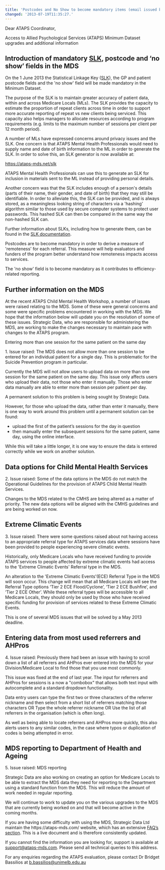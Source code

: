 ```yaml
---
title: 'Postcodes and No Show to become mandatory items (email issued by the University of Melbourne)'
changed: '2013-07-19T11:35:27.'
---
```


<p>Dear ATAPS Coordinator,</p>
<p>Access to Allied Psychological Services (ATAPS) Minimum Dataset upgrades and additional information</p>
<h2>Introduction of mandatory <a href="../../mds-updates/slk/index.html">SLK</a>, postcode and ‘no show’ fields in the MDS</h2>
<p>On the 1 June 2013 the Statistical Linkage Key (<a href="../../mds-updates/slk/index.html">SLK</a>), the GP and patient postcode fields and the 'no show' field will be made mandatory in the Minimum Dataset.</p>
<p>The purpose of the SLK is to maintain greater accuracy of patient data, within and across Medicare Locals (MLs). The SLK provides the capacity to estimate the proportion of repeat clients across time in order to support more accurate reporting of repeat vs new clients being serviced. This capacity also helps managers to allocate resources according to program requirements (e.g. limits to the maximum number of sessions per client per 12 month period).</p>
<p>A number of MLs have expressed concerns around privacy issues and the SLK. One concern is that ATAPS Mental Health Professionals would need to supply name and date of birth information to the ML in order to generate the SLK. In order to solve this, an SLK generator is now available at:</p>
<p><a href="https://ataps-mds.net/slk">https://ataps-mds.net/slk</a></p>
<p>ATAPS Mental Health Professionals can use this to generate an SLK for inclusion in materials sent to the ML instead of providing personal details.</p>
<p>Another concern was that the SLK includes enough of a person's details (parts of their name, their gender, and date of birth) that they may still be identifiable. In order to alleviate this, the SLK can be provided, and is always stored, as a meaningless looking string of characters via a 'hashing' algorithm similar to those used by secure computer systems to protect user passwords. This hashed SLK can then be compared in the same way the non-hashed SLK can.</p>
<p>Further information about SLKs, including how to generate them, can be found in the <a href="../../mds-updates/slk/index.html">SLK documentation</a>.</p>
<p>Postcodes are to become mandatory in order to derive a measure of 'remoteness' for each referral. This measure will help evaluators and funders of the program better understand how remoteness impacts access to services.</p>
<p>The 'no show' field is to become mandatory as it contributes to efficiency-related reporting.</p>
<h2>Further information on the MDS</h2>
<p>At the recent ATAPS Child Mental Health Workshop, a number of issues were raised relating to the MDS. Some of these were general concerns and some were specific problems encountered in working with the MDS. We hope that the information below will update you on the resolution of some of these issues. Strategic Data, who are responsible for administering the MDS, are working to make the changes necessary to maintain pace with changes to the ATAPS program.</p>
<p>Entering more than one session for the same patient on the same day</p>
<p>1. Issue raised: The MDS does not allow more than one session to be entered for an individual patient for a single day. This is problematic for the Suicide Prevention program in particular.</p>
<p>Currently the MDS will not allow users to upload data on more than one session for the same patient on the same day. This issue only affects users who upload their data, not those who enter it manually. Those who enter data manually are able to enter more than session per patient per day.</p>
<p>A permanent solution to this problem is being sought by Strategic Data.</p>
<p>However, for those who upload the data, rather than enter it manually, there is one way to work around this problem until a permanent solution can be found:</p>
<ul>
<li>upload the first of the patient’s sessions for the day in question</li>
<li>then manually enter the subsequent sessions for the same patient, same day, using the online interface.</li>
</ul>
<p>While this will take a little longer, it is one way to ensure the data is entered correctly while we work on another solution.</p>
<h2>Data options for Child Mental Health Services</h2>
<p>2. Issue raised: Some of the data options in the MDS do not match the Operational Guidelines for the provision of ATAPS Child Mental Health Services.</p>
<p>Changes to the MDS related to the CMHS are being altered as a matter of priority. The new data options will be aligned with the CMHS guidelines and are being worked on now.</p>
<h2>Extreme Climatic Events</h2>
<p>3. Issue raised: There were some questions raised about not having access to an appropriate referral type for ATAPS services data where sessions have been provided to people experiencing severe climatic events.</p>
<p>Historically, only Medicare Locals who have received funding to provide ATAPS services to people affected by extreme climatic events had access to the 'Extreme Climatic Events' Referral type in the MDS.</p>
<p>An alteration to the 'Extreme Climatic Events'(ECE) Referral Type in the MDS will soon occur. This change will mean that all Medicare Locals will see the Referral Type options ‘Tier 2 ECE Flood/Cyclone’, ‘Tier 2 ECE Bushfire’, and ‘Tier 2 ECE Other’. While these referral types will be accessible to all Medicare Locals, they should only be used by those who have received specific funding for provision of services related to these Extreme Climatic Events.</p>
<p>This is one of several MDS issues that will be solved by a May 2013 deadline.</p>
<h2>Entering data from most used referrers and AHPros</h2>
<p>4. Issue raised: Previously there had been an issue with having to scroll down a list of all referrers and AHPros ever entered into the MDS for your Division/Medicare Local to find those that you use most commonly.</p>
<p>This issue was fixed at the end of last year. The input for referrers and AHPros for sessions is a now a "combobox" that allows both text input with autocomplete and a standard dropdown functionality.</p>
<p>Data entry users can type the first two or three characters of the referrer nickname and then select from a short list of referrers matching those characters OR Type the whole referrer nickname OR Use the list of all referrers in the organisation (which is often long).</p>
<p>As well as being able to locate referrers and AHPros more quickly, this also alerts users to any similar codes, in the case where typos or duplication of codes is being attempted in error.</p>
<h2>MDS reporting to Department of Health and Ageing</h2>
<p>5. Issue raised: MDS reporting</p>
<p>Strategic Data are also working on creating an option for Medicare Locals to be able to extract the MDS data they need for reporting to the Department using a standard function from the MDS. This will reduce the amount of work needed in regular reporting.</p>
<p>We will continue to work to update you on the various upgrades to the MDS that are currently being worked on and that will become active in the coming months.</p>
<p>If you are having some difficulty with using the MDS, Strategic Data Ltd maintain the https://ataps-mds.com/ website, which has an extensive <a href="../../user-documentation/faq/index.html">FAQ’s section</a>. This is a live document and is therefore consistently updated.</p>
<p>If you cannot find the information you are looking for, support is available at <a href="mailto:support@ataps-mds.com">support@ataps-mds.com</a>. Please send all technical queries to this address.</p>
<p>For any enquiries regarding the ATAPS evaluation, please contact Dr Bridget Bassilios at <a href="mailto:b.bassilios@unimelb.edu.au">b.bassilios@unimelb.edu.au</a></p>    
